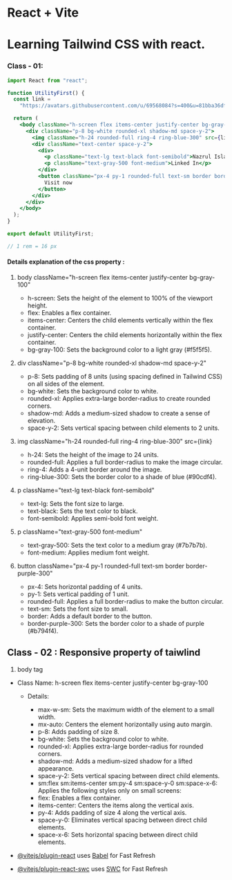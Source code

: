 # React + Vite

# Learning Tailwind CSS with react.

### Class - 01:

```jsx
import React from "react";

function UtilityFirst() {
  const link =
    "https://avatars.githubusercontent.com/u/69568084?s=400&u=81bba36df177c605b9f62cd1d1e6aee7862b51b7&v=4";

  return (
    <body className="h-screen flex items-center justify-center bg-gray-100">
      <div className="p-8 bg-white rounded-xl shadow-md space-y-2">
        <img className="h-24 rounded-full ring-4 ring-blue-300" src={link} />
        <div className="text-center space-y-2">
          <div>
            <p className="text-lg text-black font-semibold">Nazrul Islam</p>
            <p className="text-gray-500 font-medium">Linked In</p>
          </div>
          <button className="px-4 py-1 rounded-full text-sm border border-purple-300">
            Visit now
          </button>
        </div>
      </div>
    </body>
  );
}

export default UtilityFirst;

// 1 rem = 16 px
```

#### Details explanation of the css property :

1. body className="h-screen flex items-center justify-center bg-gray-100"

   - h-screen: Sets the height of the element to 100% of the viewport height.
   - flex: Enables a flex container.
   - items-center: Centers the child elements vertically within the flex container.
   - justify-center: Centers the child elements horizontally within the flex container.
   - bg-gray-100: Sets the background color to a light gray (#f5f5f5).

2. div className="p-8 bg-white rounded-xl shadow-md space-y-2"

   - p-8: Sets padding of 8 units (using spacing defined in Tailwind CSS) on all sides of the element.
   - bg-white: Sets the background color to white.
   - rounded-xl: Applies extra-large border-radius to create rounded corners.
   - shadow-md: Adds a medium-sized shadow to create a sense of elevation.
   - space-y-2: Sets vertical spacing between child elements to 2 units.

3. img className="h-24 rounded-full ring-4 ring-blue-300" src={link}

   - h-24: Sets the height of the image to 24 units.
   - rounded-full: Applies a full border-radius to make the image circular.
   - ring-4: Adds a 4-unit border around the image.
   - ring-blue-300: Sets the border color to a shade of blue (#90cdf4).

4. p className="text-lg text-black font-semibold"

   - text-lg: Sets the font size to large.
   - text-black: Sets the text color to black.
   - font-semibold: Applies semi-bold font weight.

5. p className="text-gray-500 font-medium"

   - text-gray-500: Sets the text color to a medium gray (#7b7b7b).
   - font-medium: Applies medium font weight.

6. button className="px-4 py-1 rounded-full text-sm border border-purple-300"

   - px-4: Sets horizontal padding of 4 units.
   - py-1: Sets vertical padding of 1 unit.
   - rounded-full: Applies a full border-radius to make the button circular.
   - text-sm: Sets the font size to small.
   - border: Adds a default border to the button.
   - border-purple-300: Sets the border color to a shade of purple (#b794f4).

## Class - 02 : Responsive property of taiwlind

1. body tag

- Class Name: h-screen flex items-center justify-center bg-gray-100

  - Details:

    - max-w-sm: Sets the maximum width of the element to a small width.
    - mx-auto: Centers the element horizontally using auto margin.
    - p-8: Adds padding of size 8.
    - bg-white: Sets the background color to white.
    - rounded-xl: Applies extra-large border-radius for rounded corners.
    - shadow-md: Adds a medium-sized shadow for a lifted appearance.
    - space-y-2: Sets vertical spacing between direct child elements.
    - sm:flex sm:items-center sm:py-4 sm:space-y-0 sm:space-x-6: Applies the following styles only on small screens:
    - flex: Enables a flex container.
    - items-center: Centers the items along the vertical axis.
    - py-4: Adds padding of size 4 along the vertical axis.
    - space-y-0: Eliminates vertical spacing between direct child elements.
    - space-x-6: Sets horizontal spacing between direct child elements.

- [@vitejs/plugin-react](https://github.com/vitejs/vite-plugin-react/blob/main/packages/plugin-react/README.md) uses [Babel](https://babeljs.io/) for Fast Refresh
- [@vitejs/plugin-react-swc](https://github.com/vitejs/vite-plugin-react-swc) uses [SWC](https://swc.rs/) for Fast Refresh

